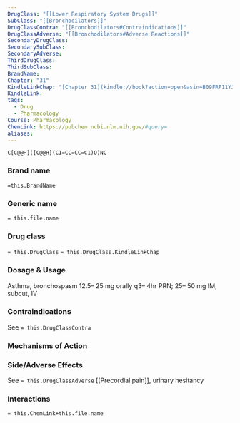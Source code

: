 ```yaml
---
DrugClass: "[[Lower Respiratory System Drugs]]"
SubClass: "[[Bronchodilators]]"
DrugClassContra: "[[Bronchodilators#Contraindications]]"
DrugClassAdverse: "[[Bronchodilators#Adverse Reactions]]"
SecondaryDrugClass: 
SecondarySubClass: 
SecondaryAdverse: 
ThirdDrugClass: 
ThirdSubClass: 
BrandName: 
Chapter: "31"
KindleLinkChap: "[Chapter 31](kindle://book?action=open&asin=B09FRF11YJ&location=16553)"
KindleLink: 
tags:
  - Drug
  - Pharmacology
Course: Pharmacology
ChemLink: https://pubchem.ncbi.nlm.nih.gov/#query=
aliases:
---
```

```smiles
C[C@@H]([C@@H](C1=CC=CC=C1)O)NC
```

### Brand name
`=this.BrandName`

### Generic name
`= this.file.name`

### Drug class 
`= this.DrugClass`
	`= this.DrugClass.KindleLinkChap`

### Dosage & Usage
Asthma, bronchospasm
12.5– 25 mg orally q3– 4hr PRN; 25– 50 mg IM, subcut, IV

### Contraindications
See `= this.DrugClassContra`

### Mechanisms of Action

### Side/Adverse Effects
See `= this.DrugClassAdverse`
[[Precordial pain]], urinary hesitancy

### Interactions

`= this.ChemLink+this.file.name`

